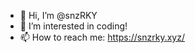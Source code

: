 - 👋 Hi, I’m @snzRKY
- 👀 I’m interested in coding!
- 📫 How to reach me: https://snzrky.xyz/

<!---
snzRKY/snzRKY is a ✨ special ✨ repository because its `README.md` (this file) appears on your GitHub profile.
You can click the Preview link to take a look at your changes.
--->
